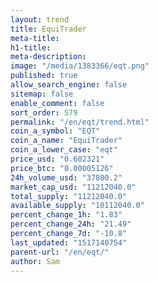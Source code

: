 ```yaml
---
layout: trend
title: EquiTrader
meta-title: 
h1-title: 
meta-description: 
image: "/media/1383366/eqt.png"
published: true
allow_search_engine: false
sitemap: false
enable_comment: false
sort_order: 579
permalink: "/en/eqt/trend.html"
coin_a_symbol: "EQT"
coin_a_name: "EquiTrader"
coin_a_lower_case: "eqt"
price_usd: "0.602321"
price_btc: "0.00005126"
24h_volume_usd: "37800.2"
market_cap_usd: "11212040.0"
total_supply: "11212040.0"
available_supply: "10112040.0"
percent_change_1h: "1.83"
percent_change_24h: "21.49"
percent_change_7d: "-10.8"
last_updated: "1517140754"
parent-url: "/en/eqt/"
author: Sam
---
```


